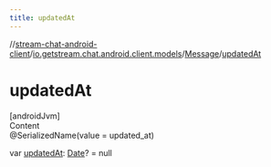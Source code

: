 ```yaml
---
title: updatedAt
---
```

//[stream-chat-android-client](../../../index.md)/[io.getstream.chat.android.client.models](../index.md)/[Message](index.md)/[updatedAt](updatedAt.md)



# updatedAt  
[androidJvm]  
Content  
@SerializedName(value = updated_at)  
  
var [updatedAt](updatedAt.md): [Date](https://developer.android.com/reference/kotlin/java/util/Date.html)? = null  



